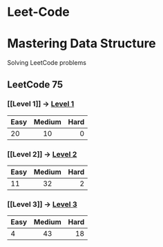 # Leet-Code

# Mastering Data Structure

Solving LeetCode problems 

##  LeetCode 75 

###  [[Level 1]] ->  [Level 1](https://github.com/from-iqwerty-import-IQ/Leet-Code/blob/main/LeetCode%2075/Level%201.md)
| Easy| Medium| Hard|
|--------------|:-----:|-----------:|
| 20| 10| 0|

### [[Level 2]] -> [Level 2](https://github.com/from-iqwerty-import-IQ/Leet-Code/blob/main/LeetCode%2075/Level%202.md)
| Easy| Medium| Hard|
|--------------|:-----:|-----------:|
| 11| 32| 2|

###  [[Level 3]] ->   [Level 3](https://github.com/from-iqwerty-import-IQ/Leet-Code/blob/main/LeetCode%2075/Level%203.md) 
| Easy| Medium| Hard|
|--------------|:-----:|-----------:|
| 4| 43| 18|

